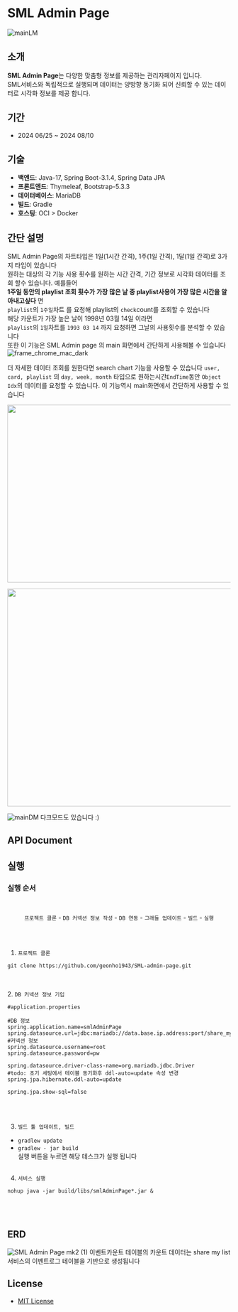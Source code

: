 # SML Admin Page

![mainLM](https://github.com/user-attachments/assets/09ec7f7b-0e04-4b6a-8ad4-df42d89449ab)

## 소개
**SML Admin Page**는 다양한 맞춤형 정보를 제공하는 관리자페이지 입니다.<br>
SML서비스와 독립적으로 실행되며 데이터는 양방향 동기화 되어 신뢰할 수 있는 데이터로 시각화 정보를 제공 합니다.

## 기간
- 2024 06/25 ~ 2024 08/10

## 기술
- **백엔드**: Java-17, Spring Boot-3.1.4, Spring Data JPA
- **프론트엔드**: Thymeleaf, Bootstrap-5.3.3
- **데이터베이스**: MariaDB
- **빌드**: Gradle
- **호스팅**: OCI > Docker



## 간단 설명
SML Admin Page의 차트타입은 1일(1시간 간격), 1주(1일 간격), 1달(1일 간격)로 3가지 타입이 있습니다<br>
원하는 대상의 각 기능 사용 횟수를 원하는 시간 간격, 기간 정보로 시각화 데이터를 조회 할수 있습니다. 예를들어<br>
<strong> 1주일 동안의 playlist 조회 횟수가 가장 많은 날 중 playlist사용이 가장 많은 시간을 알아내고싶다</strong>  면<br>
`playlist`의 `1주일`차트 를 요청해 playlist의 `check`count를 조회할 수 있습니다<br>
해당 카운트가 가장 높은 날이 1998년 03월 14일 이라면<br>
`playlist`의 `1일`차트를 `1993 03 14` 까지 요청하면 그날의 사용횟수를 분석할 수 있습니다<br>
또한 이 기능은 SML Admin page 의 main 화면에서 간단하게 사용해볼 수 있습니다<br>
![frame_chrome_mac_dark](https://github.com/user-attachments/assets/5b849571-d38b-4eec-9d29-11d2da5bf17b)

더 자세한 데이터 조회를 원한다면 search chart 기능을 사용할 수 있습니다
`user, card, playlist` 의 `day, week, month` 타입으로 원하는시간`EndTime`동안 `Object Idx`의 데이터를 요청할 수 있습니다.
이 기능역시 main화면에서 간단하게 사용할 수 있습니다

[//]: # (![option1]&#40;https://github.com/user-attachments/assets/83c2e821-a5c8-4823-ad9e-d236bce82e24&#41;)
<img src="https://github.com/user-attachments/assets/83c2e821-a5c8-4823-ad9e-d236bce82e24"  width="700" height="400"/>

[//]: # (![option2]&#40;https://github.com/user-attachments/assets/046b72a7-d8b2-4570-8f3b-eba15a65517e&#41;)
<img src="https://github.com/user-attachments/assets/046b72a7-d8b2-4570-8f3b-eba15a65517e"  width="700" height="490"/>

![mainDM](https://github.com/user-attachments/assets/1e8d3199-56ea-48f9-acd0-3219a54a3809)
다크모드도 있습니다 :)



## API Document


## 실행
### 실행 순서
<br>
<div align="center">

`프로젝트 클론` - `DB 커넥션 정보 작성` - `DB 연동` - `그래들 업데이트` - `빌드` - `실행`
</div><br><br>

1. `프로젝트 클론`<br>
```shell
git clone https://github.com/geonho1943/SML-admin-page.git
```
<br><br>
2. `DB 커넥션 정보 기입`<br>


```properties
#application.properties

#DB 정보
spring.application.name=smlAdminPage
spring.datasource.url=jdbc:mariadb://data.base.ip.address:port/share_my_list
#커넥션 정보
spring.datasource.username=root
spring.datasource.password=pw

spring.datasource.driver-class-name=org.mariadb.jdbc.Driver
#todo: 초기 세팅에서 테이블 동기화후 ddl-auto=update 속성 변경
spring.jpa.hibernate.ddl-auto=update

spring.jpa.show-sql=false
```
<br><br>

3. `빌드 툴 업데이트, 빌드`<br>

- `gradlew update`<br>
- `gradlew - jar build`<br>
  실행 버튼을 누르면 해당 테스크가 실행 됩니다 <br><br>

4. `서비스 실행`
```shell
nohup java -jar build/libs/smlAdminPage*.jar &
```
<br><br>

## ERD

![SML Admin Page mk2 (1)](https://github.com/user-attachments/assets/151ce3a3-cf97-4d3c-ab9e-740d432185f0)
이벤트카운트 테이블의 카운트 데이터는 share my list 서비스의 이벤트로그 테이블을 기반으로 생성됩니다



## License
- [MIT License](https://github.com/geonho1943/shareMyList?tab=MIT-1-ov-file)